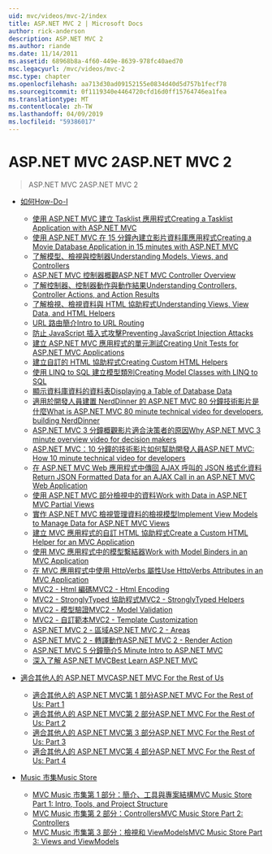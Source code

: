 ```yaml
---
uid: mvc/videos/mvc-2/index
title: ASP.NET MVC 2 | Microsoft Docs
author: rick-anderson
description: ASP.NET MVC 2
ms.author: riande
ms.date: 11/14/2011
ms.assetid: 68968b8a-4f60-449e-8639-978fc40aed70
msc.legacyurl: /mvc/videos/mvc-2
msc.type: chapter
ms.openlocfilehash: aa713d30ad09152155e0834d40d5d757b1fecf78
ms.sourcegitcommit: 0f1119340e4464720cfd16d0ff15764746ea1fea
ms.translationtype: MT
ms.contentlocale: zh-TW
ms.lasthandoff: 04/09/2019
ms.locfileid: "59386017"
---
```

# <a name="aspnet-mvc-2"></a><span data-ttu-id="5d1f8-103">ASP.NET MVC 2</span><span class="sxs-lookup"><span data-stu-id="5d1f8-103">ASP.NET MVC 2</span></span>

> <span data-ttu-id="5d1f8-104">ASP.NET MVC 2</span><span class="sxs-lookup"><span data-stu-id="5d1f8-104">ASP.NET MVC 2</span></span>


- [<span data-ttu-id="5d1f8-105">如何</span><span class="sxs-lookup"><span data-stu-id="5d1f8-105">How-Do-I</span></span>](how-do-i/index.md)

    - [<span data-ttu-id="5d1f8-106">使用 ASP.NET MVC 建立 Tasklist 應用程式</span><span class="sxs-lookup"><span data-stu-id="5d1f8-106">Creating a Tasklist Application with ASP.NET MVC</span></span>](how-do-i/creating-a-tasklist-application-with-aspnet-mvc.md)
    - [<span data-ttu-id="5d1f8-107">使用 ASP.NET MVC 在 15 分鐘內建立影片資料庫應用程式</span><span class="sxs-lookup"><span data-stu-id="5d1f8-107">Creating a Movie Database Application in 15 minutes with ASP.NET MVC</span></span>](how-do-i/creating-a-movie-database-application-in-15-minutes-with-aspnet-mvc.md)
    - [<span data-ttu-id="5d1f8-108">了解模型、檢視與控制器</span><span class="sxs-lookup"><span data-stu-id="5d1f8-108">Understanding Models, Views, and Controllers</span></span>](how-do-i/understanding-models-views-and-controllers.md)
    - [<span data-ttu-id="5d1f8-109">ASP.NET MVC 控制器概觀</span><span class="sxs-lookup"><span data-stu-id="5d1f8-109">ASP.NET MVC Controller Overview</span></span>](how-do-i/aspnet-mvc-controller-overview.md)
    - [<span data-ttu-id="5d1f8-110">了解控制器、控制器動作與動作結果</span><span class="sxs-lookup"><span data-stu-id="5d1f8-110">Understanding Controllers, Controller Actions, and Action Results</span></span>](how-do-i/understanding-controllers-controller-actions-and-action-results.md)
    - [<span data-ttu-id="5d1f8-111">了解檢視、檢視資料與 HTML 協助程式</span><span class="sxs-lookup"><span data-stu-id="5d1f8-111">Understanding Views, View Data, and HTML Helpers</span></span>](how-do-i/understanding-views-view-data-and-html-helpers.md)
    - [<span data-ttu-id="5d1f8-112">URL 路由簡介</span><span class="sxs-lookup"><span data-stu-id="5d1f8-112">Intro to URL Routing</span></span>](how-do-i/an-introduction-to-url-routing.md)
    - [<span data-ttu-id="5d1f8-113">防止 JavaScript 插入式攻擊</span><span class="sxs-lookup"><span data-stu-id="5d1f8-113">Preventing JavaScript Injection Attacks</span></span>](how-do-i/preventing-javascript-injection-attacks.md)
    - [<span data-ttu-id="5d1f8-114">建立 ASP.NET MVC 應用程式的單元測試</span><span class="sxs-lookup"><span data-stu-id="5d1f8-114">Creating Unit Tests for ASP.NET MVC Applications</span></span>](how-do-i/creating-unit-tests-for-aspnet-mvc-applications.md)
    - [<span data-ttu-id="5d1f8-115">建立自訂的 HTML 協助程式</span><span class="sxs-lookup"><span data-stu-id="5d1f8-115">Creating Custom HTML Helpers</span></span>](how-do-i/creating-custom-html-helpers.md)
    - [<span data-ttu-id="5d1f8-116">使用 LINQ to SQL 建立模型類別</span><span class="sxs-lookup"><span data-stu-id="5d1f8-116">Creating Model Classes with LINQ to SQL</span></span>](how-do-i/creating-model-classes-with-linq-to-sql.md)
    - [<span data-ttu-id="5d1f8-117">顯示資料庫資料的資料表</span><span class="sxs-lookup"><span data-stu-id="5d1f8-117">Displaying a Table of Database Data</span></span>](how-do-i/displaying-a-table-of-database-data.md)
    - [<span data-ttu-id="5d1f8-118">適用於開發人員建置 NerdDinner 的 ASP.NET MVC 80 分鐘技術影片是什麼</span><span class="sxs-lookup"><span data-stu-id="5d1f8-118">What is ASP.NET MVC 80 minute technical video for developers, building NerdDinner</span></span>](how-do-i/what-is-aspnet-mvc-80-minute-technical-video-for-developers-building-nerddinner.md)
    - [<span data-ttu-id="5d1f8-119">ASP.NET MVC 3 分鐘概觀影片適合決策者的原因</span><span class="sxs-lookup"><span data-stu-id="5d1f8-119">Why ASP.NET MVC 3 minute overview video for decision makers</span></span>](how-do-i/why-aspnet-mvc-3-minute-overview-video-for-decision-makers.md)
    - [<span data-ttu-id="5d1f8-120">ASP.NET MVC：10 分鐘的技術影片如何幫助開發人員</span><span class="sxs-lookup"><span data-stu-id="5d1f8-120">ASP.NET MVC: How 10 minute technical video for developers</span></span>](how-do-i/aspnet-mvc-how-10-minute-technical-video-for-developers.md)
    - [<span data-ttu-id="5d1f8-121">在 ASP.NET MVC Web 應用程式中傳回 AJAX 呼叫的 JSON 格式化資料</span><span class="sxs-lookup"><span data-stu-id="5d1f8-121">Return JSON Formatted Data for an AJAX Call in an ASP.NET MVC Web Application</span></span>](how-do-i/how-do-i-return-json-formatted-data-for-an-ajax-call-in-an-aspnet-mvc-web-application.md)
    - [<span data-ttu-id="5d1f8-122">使用 ASP.NET MVC 部分檢視中的資料</span><span class="sxs-lookup"><span data-stu-id="5d1f8-122">Work with Data in ASP.NET MVC Partial Views</span></span>](how-do-i/how-do-i-work-with-data-in-aspnet-mvc-partial-views.md)
    - [<span data-ttu-id="5d1f8-123">實作 ASP.NET MVC 檢視管理資料的檢視模型</span><span class="sxs-lookup"><span data-stu-id="5d1f8-123">Implement View Models to Manage Data for ASP.NET MVC Views</span></span>](how-do-i/how-do-i-implement-view-models-to-manage-data-for-aspnet-mvc-views.md)
    - [<span data-ttu-id="5d1f8-124">建立 MVC 應用程式的自訂 HTML 協助程式</span><span class="sxs-lookup"><span data-stu-id="5d1f8-124">Create a Custom HTML Helper for an MVC Application</span></span>](how-do-i/how-do-i-create-a-custom-html-helper-for-an-mvc-application.md)
    - [<span data-ttu-id="5d1f8-125">使用 MVC 應用程式中的模型繫結器</span><span class="sxs-lookup"><span data-stu-id="5d1f8-125">Work with Model Binders in an MVC Application</span></span>](how-do-i/how-do-i-work-with-model-binders-in-an-mvc-application.md)
    - [<span data-ttu-id="5d1f8-126">在 MVC 應用程式中使用 HttpVerbs 屬性</span><span class="sxs-lookup"><span data-stu-id="5d1f8-126">Use HttpVerbs Attributes in an MVC Application</span></span>](how-do-i/how-do-i-use-httpverbs-attributes-in-an-mvc-application.md)
    - [<span data-ttu-id="5d1f8-127">MVC2 - Html 編碼</span><span class="sxs-lookup"><span data-stu-id="5d1f8-127">MVC2 - Html Encoding</span></span>](how-do-i/mvc2-html-encoding.md)
    - [<span data-ttu-id="5d1f8-128">MVC2 - StronglyTyped 協助程式</span><span class="sxs-lookup"><span data-stu-id="5d1f8-128">MVC2 - StronglyTyped Helpers</span></span>](how-do-i/mvc2-stronglytyped-helpers.md)
    - [<span data-ttu-id="5d1f8-129">MVC2 - 模型驗證</span><span class="sxs-lookup"><span data-stu-id="5d1f8-129">MVC2 - Model Validation</span></span>](how-do-i/mvc2-model-validation.md)
    - [<span data-ttu-id="5d1f8-130">MVC2 - 自訂範本</span><span class="sxs-lookup"><span data-stu-id="5d1f8-130">MVC2 - Template Customization</span></span>](how-do-i/mvc2-template-customization.md)
    - [<span data-ttu-id="5d1f8-131">ASP.NET MVC 2 - 區域</span><span class="sxs-lookup"><span data-stu-id="5d1f8-131">ASP.NET MVC 2 - Areas</span></span>](how-do-i/aspnet-mvc-2-areas.md)
    - [<span data-ttu-id="5d1f8-132">ASP.NET MVC 2 - 轉譯動作</span><span class="sxs-lookup"><span data-stu-id="5d1f8-132">ASP.NET MVC 2 - Render Action</span></span>](how-do-i/aspnet-mvc-2-render-action.md)
    - [<span data-ttu-id="5d1f8-133">ASP.NET MVC 5 分鐘簡介</span><span class="sxs-lookup"><span data-stu-id="5d1f8-133">5 Minute Intro to ASP.NET MVC</span></span>](how-do-i/5-minute-introduction-to-aspnet-mvc.md)
    - [<span data-ttu-id="5d1f8-134">深入了解 ASP.NET MVC</span><span class="sxs-lookup"><span data-stu-id="5d1f8-134">Best Learn ASP.NET MVC</span></span>](how-do-i/how-to-best-learn-asp-net-mvc.md)
- [<span data-ttu-id="5d1f8-135">適合其他人的 ASP.NET MVC</span><span class="sxs-lookup"><span data-stu-id="5d1f8-135">ASP.NET MVC For the Rest of Us</span></span>](aspnet-mvc-for-the-rest-of-us/index.md)

    - [<span data-ttu-id="5d1f8-136">適合其他人的 ASP.NET MVC第 1 部分</span><span class="sxs-lookup"><span data-stu-id="5d1f8-136">ASP.NET MVC For the Rest of Us: Part 1</span></span>](aspnet-mvc-for-the-rest-of-us/aspnet-mvc-for-the-rest-of-us-part-1.md)
    - [<span data-ttu-id="5d1f8-137">適合其他人的 ASP.NET MVC第 2 部分</span><span class="sxs-lookup"><span data-stu-id="5d1f8-137">ASP.NET MVC For the Rest of Us: Part 2</span></span>](aspnet-mvc-for-the-rest-of-us/aspnet-mvc-for-the-rest-of-us-part-2.md)
    - [<span data-ttu-id="5d1f8-138">適合其他人的 ASP.NET MVC第 3 部分</span><span class="sxs-lookup"><span data-stu-id="5d1f8-138">ASP.NET MVC For the Rest of Us: Part 3</span></span>](aspnet-mvc-for-the-rest-of-us/aspnet-mvc-for-the-rest-of-us-part-3.md)
    - [<span data-ttu-id="5d1f8-139">適合其他人的 ASP.NET MVC第 4 部分</span><span class="sxs-lookup"><span data-stu-id="5d1f8-139">ASP.NET MVC For the Rest of Us: Part 4</span></span>](aspnet-mvc-for-the-rest-of-us/aspnet-mvc-for-the-rest-of-us-part-4.md)
- [<span data-ttu-id="5d1f8-140">Music 市集</span><span class="sxs-lookup"><span data-stu-id="5d1f8-140">Music Store</span></span>](music-store/index.md)

    - [<span data-ttu-id="5d1f8-141">MVC Music 市集第 1 部分：簡介、工具與專案結構</span><span class="sxs-lookup"><span data-stu-id="5d1f8-141">MVC Music Store Part 1: Intro, Tools, and Project Structure</span></span>](music-store/mvc-music-store-part-1-intro-tools-and-project-structure.md)
    - [<span data-ttu-id="5d1f8-142">MVC Music 市集第 2 部分：Controllers</span><span class="sxs-lookup"><span data-stu-id="5d1f8-142">MVC Music Store Part 2: Controllers</span></span>](music-store/mvc-music-store-part-2-controllers.md)
    - [<span data-ttu-id="5d1f8-143">MVC Music 市集第 3 部分：檢視和 ViewModels</span><span class="sxs-lookup"><span data-stu-id="5d1f8-143">MVC Music Store Part 3: Views and ViewModels</span></span>](music-store/mvc-music-store-part-3-views-and-viewmodels.md)
